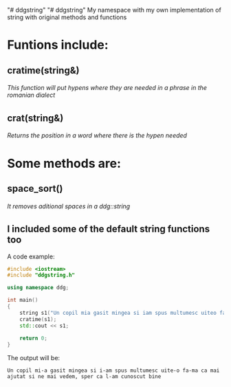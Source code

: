 "# ddgstring" 
"# ddgstring" 
My namespace with my own implementation of string with original methods and functions

# Funtions include:
## cratime(string&)
###### This function will put hypens where they are needed in a phrase in the romanian dialect

## crat(string&)
###### Returns the position in a word where there is the hypen needed

# Some methods are:
## space_sort()
###### It removes aditional spaces in a ddg::string 

## I included some of the default string functions too

A code example:
```cpp
#include <iostream>
#include "ddgstring.h"

using namespace ddg;

int main()
{
	string s1("Un copil mia gasit mingea si iam spus multumesc uiteo fama ca mai ajutat si ne mai vedem, sper ca lam cunoscut bine");
	cratime(s1);
	std::cout << s1;
	
	return 0;
}
```

The output will be:
```
Un copil mi-a gasit mingea si i-am spus multumesc uite-o fa-ma ca mai ajutat si ne mai vedem, sper ca l-am cunoscut bine
```
